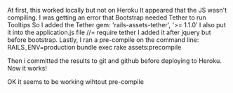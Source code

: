 At first, this worked locally but not on Heroku
It appeared that the JS wasn't compiling.
I was getting an error that Bootstrap needed Tether to run Tooltips
So I added the Tether gem: 'rails-assets-tether', '>= 1.1.0'
I also put it into the application.js file
//= require tether
I added it after jquery but before bootstrap.
Lastly, I ran a pre-compile on the command line:
RAILS_ENV=production bundle exec rake assets:precompile

Then i committed the results to git and github
before deploying to Heroku.
Now it works!

OK it seems to be working wihtout pre-compile